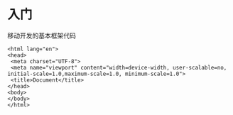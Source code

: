 # 入门
移动开发的基本框架代码
```<!DOCTYPE html>
<html lang="en">
<head>
 <meta charset="UTF-8">
 <meta name="viewport" content="width=device-width, user-scalable=no, initial-scale=1.0,maximum-scale=1.0, minimum-scale=1.0">
 <title>Document</title>
</head>
<body>
</body>
</html>
```


